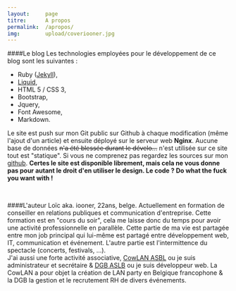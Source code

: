 ```yaml
---
layout: 	page
titre: 		A propos
permalink: 	/apropos/
img:		upload/coveriooner.jpg
---  
```

  

####Le blog
Les technologies employées pour le développement de ce blog sont les suivantes : 

* Ruby ([Jekyll][jekyll]),
* [Liquid][liquid],
* HTML 5 / CSS 3,
* Bootstrap,
* Jquery,
* Font Awesome,
* Markdown.

Le site est push sur mon Git public sur Github à chaque modification (même l'ajout d'un article) et ensuite déployé sur le serveur web **Nginx**. Aucune base de données <del>n'a été blessée durant le dévelo...</del> n'est utilisée sur ce site tout est "statique". Si vous ne comprenez pas regardez les sources sur mon [github][github]. **Certes le site est disponible librement, mais cela ne vous donne pas pour autant le droit d'en utiliser le design. Le code ? Do what the fuck you want with !**
  
<br>


####L'auteur
Loïc aka. iooner, 22ans, belge. Actuellement en formation de conseiller en relations publiques et communication d'entreprise.  Cette formation est en "cours du soir", cela me laisse donc du temps pour avoir une activité professionnelle en parallèle. Cette partie de ma vie est partagée entre mon job principal qui lui-même est partagé entre développement web, IT, communication et événement. L'autre partie est l'intermittence du spectacle (concerts, festivals, ...).  
J'ai aussi une forte activité associative, [CowLAN ASBL][cow] ou je suis administrateur et secrétaire & [DGB ASLB][dgb] ou je suis développeur web. La CowLAN a pour objet la création de LAN party en Belgique francophone & la DGB la gestion et le recrutement RH de divers événements.  
  

  
<br><br>


[jekyll]:	http://jekyllrb.com/
[github]:	https://github.com/iooner/iooner.me
[liquid]:	https://github.com/Shopify/liquid/wiki/Liquid-for-Designers
[cow]:		http://www.cowlan.be/
[dgb]:		http://degebe.be